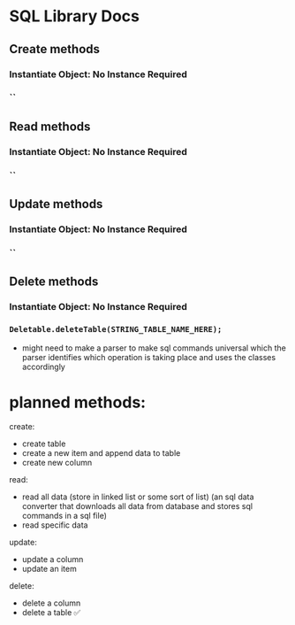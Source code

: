 # SQL Library Docs

## Create methods
### Instantiate Object: No Instance Required
### ``

## Read methods
### Instantiate Object: No Instance Required
### ``

## Update methods
### Instantiate Object: No Instance Required
### ``

## Delete methods
### Instantiate Object: No Instance Required
### `Deletable.deleteTable(STRING_TABLE_NAME_HERE);`

- might need to make a parser to make sql commands
universal which the parser identifies which operation is
taking place and uses the classes accordingly

# planned methods:
create:
- create table
- create a new item and append data to table
- create new column

read:
- read all data 
  (store in linked list or some sort of list)
  (an sql data converter that downloads all data from database and stores sql commands in a sql file)
- read specific data

update:
- update a column
- update an item 

delete:
- delete a column
- delete a table ✅